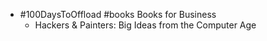 - #100DaysToOffload #books Books for Business
	- Hackers & Painters: Big Ideas from the Computer Age